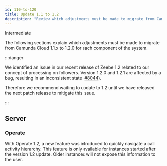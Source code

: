 ```yaml
---
id: 110-to-120
title: Update 1.1 to 1.2
description: "Review which adjustments must be made to migrate from Camunda Cloud 1.1.x to 1.2.0."
---
```

<span class="badge badge--primary">Intermediate</span>

The following sections explain which adjustments must be made to migrate from Camunda Cloud 1.1.x to 1.2.0 for each component of the system.

:::danger

 We identified an issue in our recent release of Zeebe 1.2 related to our
 concept of processing on followers. Version 1.2.0 and 1.2.1 are affected by a
 bug, resulting in an inconsistent state
 ([#8044](https://github.com/camunda-cloud/zeebe/issues/8044)).

 Therefore we recommend waiting to update to 1.2 until we have released the
 next patch release to mitigate this issue.

:::

## Server

### Operate

With Operate 1.2, a new feature was introduced to quickly navigate a call
activity hierarchy. This feature is only available for instances started after
the version 1.2 update. Older instances will not expose this information to the
user.

